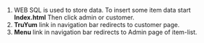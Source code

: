 1. WEB SQL is used to store data. To insert some item data start **Index.html** Then click admin or customer.
2. **TruYum** link in navigation bar redirects to customer page.
3. **Menu** link in navigation bar redirects to Admin page of item-list.
